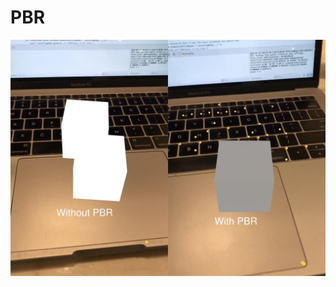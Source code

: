 # PBR

![alt text](https://github.com/vkyvikash/Physically-Based-Rendering/blob/master/difference.jpg)
